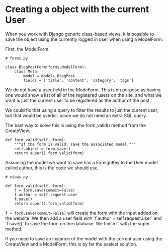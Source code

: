<h1>Creating a object with the current User</h1>

<p>When you work with Django generic class-based views, it is possible to save the object using the currently logged in user when using a ModelForm.
</p>

<p>First, the ModelForm.
</p>

    # forms.py

    class BlogPostForm(forms.ModelForm):
        class Meta:
            model = models.BlogPost
            fields = ['title', 'content', 'category', 'tags']
            
<p>We do not have a user field in the ModeForm. This is on purpose as having one would show a list of all of the registered users on the site, and what we want is just the current user to be registered as the author of the post.
</p>

<p>We could fix that using a query to filter the results to just the current user, but that would be overkill, since we do not need an extra SQL query.
</p>

<p>The best way to solve this is using the form_valid() method from the CreateView.
</p>

    def form_valid(self, form):
        """If the form is valid, save the associated model."""
        self.object = form.save()
        return super().form_valid(form)

<p>Assuming the model we want to save has a ForeignKey to the User model called author, this is the code we should use.
</p>

    # views.py

    def form_valid(self, form):
        f = form.save(commit=False)
        f.author = self.request.user
        f.save()
        return super().form_valid(form)

<p><code>f = form.save(commit=False)</code> will create the form with the input added on the website. We then add a user field with `f.author = self.request.user` and `f.save()` to save the form on the database. We finish it with the super method.
</p>

<p>If you need to save an instance of the model with the current user using the CreateView and a ModelForm, this is by far the easiest solution.
</p>